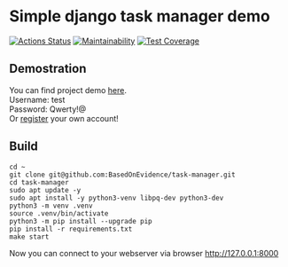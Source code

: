 # Simple django task manager demo
[![Actions Status](https://github.com/BasedOnEvidence/task-manager/workflows/build/badge.svg)](https://github.com/BasedOnEvidence/task-manager/actions)
[![Maintainability](https://api.codeclimate.com/v1/badges/9ac5612e7a335e9f9108/maintainability)](https://codeclimate.com/github/BasedOnEvidence/python-project-lvl4/maintainability)
[![Test Coverage](https://api.codeclimate.com/v1/badges/9ac5612e7a335e9f9108/test_coverage)](https://codeclimate.com/github/BasedOnEvidence/python-project-lvl4/test_coverage)


## Demostration
You can find project demo <a href="https://task-manager-template.herokuapp.com/" target="_blank">here</a>. <br>
Username: test <br>
Password: Qwerty!@ <br>
Or <a href="https://task-manager-template.herokuapp.com/users/create/" target="_blank">register</a> your own account!

## Build
```
cd ~
git clone git@github.com:BasedOnEvidence/task-manager.git
cd task-manager
sudo apt update -y
sudo apt install -y python3-venv libpq-dev python3-dev
python3 -m venv .venv
source .venv/bin/activate
python3 -m pip install --upgrade pip
pip install -r requirements.txt
make start
```
Now you can connect to your webserver via browser http://127.0.0.1:8000